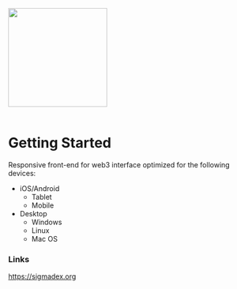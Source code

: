 <br><br>
<img src="https://i.imgur.com/PwOJmQN.png" width="200px">
<br><br>

# Getting Started

Responsive front-end for web3 interface optimized for the following devices:

* iOS/Android
  * Tablet
  * Mobile
* Desktop
  * Windows
  * Linux
  * Mac OS

### Links

https://sigmadex.org
